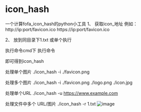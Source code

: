 # icon_hash
一个计算fofa_icon_hash的python小工具
1、	获取icon_地址 例如：
http://ip:port/favicon.ico
https://ip:port/favicon.ico
 
 
2、	放到同目录下1.txt 或单个执行
 
 
 执行命令cmd下 执行命令
 
即可得到icon_hash

处理单个图片
./icon_hash -i ./favicon.png

处理多个图片
./icon_hash -i ./favicon.png ./logo.png ./icon.jpg

处理单个URL
./icon_hash -u https://www.example.com

处理文件中多个 URL/图片
./icon_hash -r 1.txt
![image](https://github.com/user-attachments/assets/8e1dd165-268e-4c8e-822a-effcc16a82cd)
